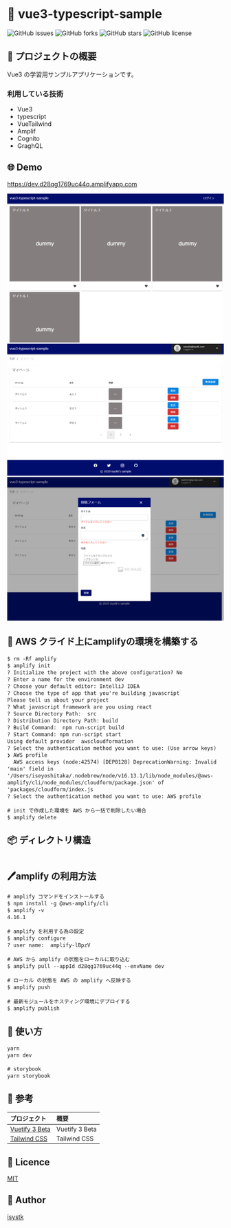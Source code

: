 🌙 vue3-typescript-sample
====

![GitHub issues](https://img.shields.io/github/issues/isystk/vue3-typescript-sample)
![GitHub forks](https://img.shields.io/github/forks/isystk/vue3-typescript-sample)
![GitHub stars](https://img.shields.io/github/stars/isystk/vue3-typescript-sample)
![GitHub license](https://img.shields.io/github/license/isystk/vue3-typescript-sample)

## 📗 プロジェクトの概要

Vue3 の学習用サンプルアプリケーションです。


### 利用している技術

- Vue3
- typescript
- VueTailwind 
- Amplif
- Cognito
- GraghQL

## 🌐 Demo
https://dev.d28qg1769uc44q.amplifyapp.com

![TOP画面](./app1.png "TOP画面")
![マイページ一覧](./app2.png "マイページ一覧")
![投稿フォーム](./app3.png "投稿フォーム")


## 🔧  AWS クライド上にamplifyの環境を構築する
```text
$ rm -Rf amplify
$ amplify init
? Initialize the project with the above configuration? No
? Enter a name for the environment dev
? Choose your default editor: IntelliJ IDEA
? Choose the type of app that you're building javascript
Please tell us about your project
? What javascript framework are you using react
? Source Directory Path:  src
? Distribution Directory Path: build
? Build Command:  npm run-script build
? Start Command: npm run-script start
Using default provider  awscloudformation
? Select the authentication method you want to use: (Use arrow keys)
❯ AWS profile 
  AWS access keys (node:42574) [DEP0128] DeprecationWarning: Invalid 'main' field in '/Users/iseyoshitaka/.nodebrew/node/v16.13.1/lib/node_modules/@aws-amplify/cli/node_modules/cloudform/package.json' of 'packages/cloudform/index.js
? Select the authentication method you want to use: AWS profile

# init で作成した環境を AWS から一括で削除したい場合
$ amplify delete
```

## 📦 ディレクトリ構造

```

```


## 🖊️amplify の利用方法 

```shell
# amplify コマンドをインストールする
$ npm install -g @aws-amplify/cli
$ amplify -v
4.16.1

# amplify を利用する為の設定
$ amplify configure
? user name:  amplify-lBpzV

# AWS から amplify の状態をローカルに取り込む
$ amplify pull --appId d28qg1769uc44q --envName dev

# ローカル の状態を AWS の amplify へ反映する
$ amplify push

# 最新モジュールをホスティング環境にデプロイする
$ amplify publish
```

## 💬 使い方
```text
yarn
yarn dev

# storybook
yarn storybook
```

## 🎨 参考

| プロジェクト| 概要|
| :---------------------------------------| :-------------------------------|
| [Vuetify 3 Beta](https://next.vuetifyjs.com/en/getting-started/installation/)| Vuetify 3 Beta |
| [Tailwind CSS](https://tailwindcss.com/docs/installation)| Tailwind CSS |

## 🎫 Licence

[MIT](https://github.com/isystk/vue3-typescript-sample/blob/master/LICENSE)

## 👀 Author

[isystk](https://github.com/isystk)

